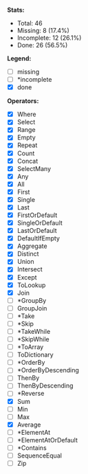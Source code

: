 **Stats:**

- Total: 46
- Missing: 8 (17.4%)
- Incomplete: 12 (26.1%)
- Done: 26 (56.5%)

**Legend:**

- [ ] missing
- [ ] *incomplete
- [X] done

**Operators:**

- [X] Where
- [X] Select
- [X] Range
- [X] Empty
- [X] Repeat
- [X] Count
- [X] Concat
- [X] SelectMany
- [X] Any
- [X] All
- [X] First
- [X] Single
- [X] Last
- [X] FirstOrDefault
- [X] SingleOrDefault
- [X] LastOrDefault
- [X] DefaultIfEmpty
- [X] Aggregate
- [X] Distinct
- [X] Union
- [X] Intersect
- [X] Except
- [X] ToLookup
- [X] Join
- [ ] *GroupBy
- [ ] GroupJoin
- [ ] *Take
- [ ] *Skip
- [ ] *TakeWhile
- [ ] *SkipWhile
- [ ] *ToArray
- [ ] ToDictionary
- [ ] *OrderBy
- [ ] *OrderByDescending
- [ ] ThenBy
- [ ] ThenByDescending
- [ ] *Reverse
- [X] Sum
- [ ] Min
- [ ] Max
- [X] Average
- [ ] *ElementAt
- [ ] *ElementAtOrDefault
- [ ] *Contains
- [ ] SequenceEqual
- [ ] Zip
